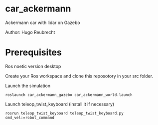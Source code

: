# car_ackermann
Ackermann car with lidar on Gazebo 

Author: Hugo Reubrecht 

# Prerequisites
Ros noetic version desktop 


Create your Ros workspace and clone this reposotory in your src folder.

Launch the simulation
```
roslaunch car_ackermann_gazebo car_ackermann_world.launch
```
Launch teleop_twist_keyboard (install it if necessary)
```
rosrun teleop_twist_keyboard teleop_twist_keyboard.py cmd_vel:=robot_command
```
